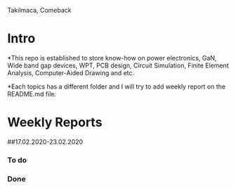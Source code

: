 Takilmaca, Comeback

# Intro

*This repo is established to store know-how on power electronics, GaN, Wide band gap devices, WPT, PCB design, Circuit
Simulation, Finite Element Analysis, Computer-Aided Drawing and etc.

*Each topics has a different folder and I will try to add weekly report on the README.md file.


# Weekly Reports


##17.02.2020-23.02.2020

### To do


### Done
